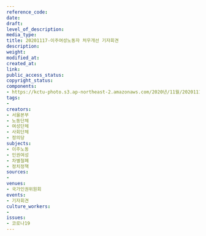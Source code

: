 ```yaml
---
reference_code: 
date: 
draft: 
level_of_description: 
media_type: 
title: 20201117-이주여성노동자 처우개선 기자회견
description: 
weight: 
modified_at: 
created_at: 
link: 
public_access_status: 
copyright_status: 
components:
- https://kctu-photo.s3.ap-northeast-2.amazonaws.com/2020년/11월/20201117-이주여성노동자+처우개선+기자회견/_W5D0042.jpg
tags:
- 
creators:
- 서울본부
- 노동단체
- 여성단체
- 사회단체
- 정의당
subjects:
- 이주노동
- 인권여성
- 차별철폐
- 정치정책
sources:
- 
venues:
- 국가인권위원회
events:
- 기자회견
culture_workers:
- 
issues:
- 코로나19
---
```

